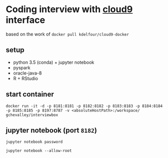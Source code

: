 # Coding interview with [cloud9](https://c9.io) interface
based on the work of `docker pull kdelfour/cloud9-docker`

## setup
- python 3.5 (conda) + jupyter notebook
- pyspark
- oracle-java-8
- R + RStudio

## start container
`docker run -it -d -p 8181:8181 -p 8182:8182 -p 8183:8183 -p 8184:8184 -p 8185:8185 -p 8197:8787 -v <absoluteHostPath>:/workspace/ gchevalley/interviewbox`

## jupyter notebook (port `8182`)
`jupyter notebook password`

`jupyter notebook --allow-root`
